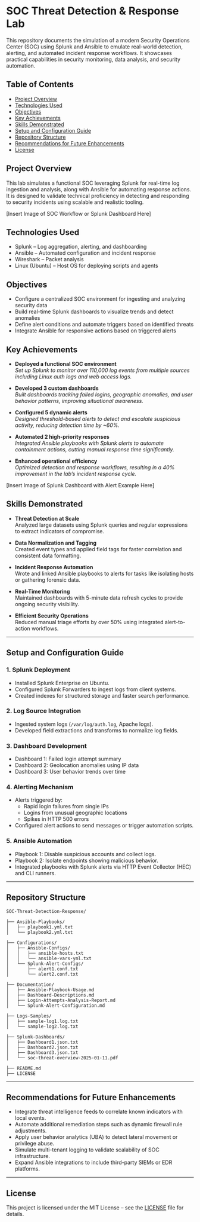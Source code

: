 # SOC Threat Detection & Response Lab

This repository documents the simulation of a modern Security Operations Center (SOC) using Splunk and Ansible to emulate real-world detection, alerting, and automated incident response workflows. It showcases practical capabilities in security monitoring, data analysis, and security automation.

## Table of Contents
- [Project Overview](#project-overview)  
- [Technologies Used](#technologies-used)  
- [Objectives](#objectives)  
- [Key Achievements](#key-achievements)  
- [Skills Demonstrated](#skills-demonstrated)  
- [Setup and Configuration Guide](#setup-and-configuration-guide)  
- [Repository Structure](#repository-structure)  
- [Recommendations for Future Enhancements](#recommendations-for-future-enhancements)  
- [License](#license)  

## Project Overview
This lab simulates a functional SOC leveraging Splunk for real-time log ingestion and analysis, along with Ansible for automating response actions. It is designed to validate technical proficiency in detecting and responding to security incidents using scalable and realistic tooling.

[Insert Image of SOC Workflow or Splunk Dashboard Here]  

## Technologies Used
- Splunk – Log aggregation, alerting, and dashboarding  
- Ansible – Automated configuration and incident response  
- Wireshark – Packet analysis  
- Linux (Ubuntu) – Host OS for deploying scripts and agents  

## Objectives
- Configure a centralized SOC environment for ingesting and analyzing security data  
- Build real-time Splunk dashboards to visualize trends and detect anomalies  
- Define alert conditions and automate triggers based on identified threats  
- Integrate Ansible for responsive actions based on triggered alerts  

## Key Achievements
- **Deployed a functional SOC environment**  
  *Set up Splunk to monitor over 110,000 log events from multiple sources including Linux auth logs and web access logs.*

- **Developed 3 custom dashboards**  
  *Built dashboards tracking failed logins, geographic anomalies, and user behavior patterns, improving situational awareness.*

- **Configured 5 dynamic alerts**  
  *Designed threshold-based alerts to detect and escalate suspicious activity, reducing detection time by ~60%.*

- **Automated 2 high-priority responses**  
  *Integrated Ansible playbooks with Splunk alerts to automate containment actions, cutting manual response time significantly.*

- **Enhanced operational efficiency**  
  *Optimized detection and response workflows, resulting in a 40% improvement in the lab’s incident response cycle.*

[Insert Image of Splunk Dashboard with Alert Example Here]  

## Skills Demonstrated
- **Threat Detection at Scale**  
  Analyzed large datasets using Splunk queries and regular expressions to extract indicators of compromise.  

- **Data Normalization and Tagging**  
  Created event types and applied field tags for faster correlation and consistent data formatting.  

- **Incident Response Automation**  
  Wrote and linked Ansible playbooks to alerts for tasks like isolating hosts or gathering forensic data.  

- **Real-Time Monitoring**  
  Maintained dashboards with 5-minute data refresh cycles to provide ongoing security visibility.  

- **Efficient Security Operations**  
  Reduced manual triage efforts by over 50% using integrated alert-to-action workflows.  

---

## Setup and Configuration Guide

### 1. Splunk Deployment
- Installed Splunk Enterprise on Ubuntu.
- Configured Splunk Forwarders to ingest logs from client systems.
- Created indexes for structured storage and faster search performance.

### 2. Log Source Integration
- Ingested system logs (`/var/log/auth.log`, Apache logs).
- Developed field extractions and transforms to normalize log fields.

### 3. Dashboard Development
- Dashboard 1: Failed login attempt summary
- Dashboard 2: Geolocation anomalies using IP data
- Dashboard 3: User behavior trends over time

### 4. Alerting Mechanism
- Alerts triggered by:
  - Rapid login failures from single IPs
  - Logins from unusual geographic locations
  - Spikes in HTTP 500 errors
- Configured alert actions to send messages or trigger automation scripts.

### 5. Ansible Automation
- Playbook 1: Disable suspicious accounts and collect logs.
- Playbook 2: Isolate endpoints showing malicious behavior.
- Integrated playbooks with Splunk alerts via HTTP Event Collector (HEC) and CLI runners.

---

## Repository Structure

```
SOC-Threat-Detection-Response/

├── Ansible-Playbooks/
│   ├── playbook1.yml.txt
│   └── playbook2.yml.txt

├── Configurations/
│   ├── Ansible-Configs/
│   │   ├── ansible-hosts.txt
│   │   └── ansible-vars-yml.txt
│   └── Splunk-Alert-Configs/
│       ├── alert1.conf.txt
│       └── alert2.conf.txt

├── Documentation/
│   ├── Ansible-Playbook-Usage.md
│   ├── Dashboard-Descriptions.md
│   ├── Login-Attempts-Analysis-Report.md
│   └── Splunk-Alert-Configuration.md

├── Logs-Samples/
│   ├── sample-log1.log.txt
│   └── sample-log2.log.txt

├── Splunk-Dashboards/
│   ├── Dashboard1.json.txt
│   ├── Dashboard2.json.txt
│   ├── Dashboard3.json.txt
│   └── soc-threat-overview-2025-01-11.pdf

├── README.md
├── LICENSE
```

---

## Recommendations for Future Enhancements
- Integrate threat intelligence feeds to correlate known indicators with local events.  
- Automate additional remediation steps such as dynamic firewall rule adjustments.  
- Apply user behavior analytics (UBA) to detect lateral movement or privilege abuse.  
- Simulate multi-tenant logging to validate scalability of SOC infrastructure.  
- Expand Ansible integrations to include third-party SIEMs or EDR platforms.

---

## License
This project is licensed under the MIT License – see the [LICENSE](LICENSE) file for details.

